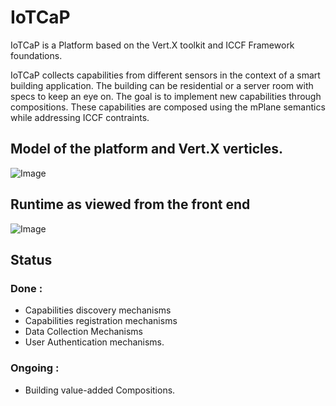 # IoTCaP 

IoTCaP is a Platform based on the Vert.X toolkit and ICCF Framework foundations. 

IoTCaP collects capabilities from different sensors in the context of a smart building application. The building can be residential or a server room with specs to keep an eye on. The goal is to implement new capabilities through compositions. These capabilities are composed using the mPlane semantics while addressing ICCF contraints.

## Model of the platform and Vert.X verticles.

![Image](https://i.imgur.com/ZrDITPB.png)

## Runtime as viewed from the front end 

![Image](https://i.imgur.com/c39RmJW.png)

## Status

### Done : 

- Capabilities discovery mechanisms
- Capabilities registration mechanisms
- Data Collection Mechanisms
- User Authentication mechanisms. 

### Ongoing : 

- Building value-added Compositions. 
